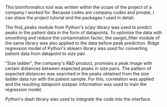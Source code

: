This bioinformatics tool was written within the scope of the project of a company I worked for. Because codes are company codes and private, I can share the project tutorial and the packages I used in detail.

The find_peaks module from Python's scipy library was used to predict peaks in the patient data in the form of datapoints. To optimize the data with smoothing and reduce the contamination factor, the savgol_filter module of the same library was also applied to the data before peak prediction. 
Ridge regression model of Python's sklearn library was used for converting patient data from datapoint to size pair.

"Size ladder", the company's R&D product, promises a peak image with certain distances between expected peaks in size pairs. The pattern of expected distances was searched in the peaks obtained from the size ladder data run with the patient sample. For this, correlation was applied and the resulting datapoint sizepair information was used to train the regression model.

Python's dash library was used to integrate the code into the interface.

<!--
**esrabardakci/esrabardakci** is a ✨ _special_ ✨ repository because its `README.md` (this file) appears on your GitHub profile.

Here are some ideas to get you started:

- 🔭 I’m currently working on ...
- 🌱 I’m currently learning ...
- 👯 I’m looking to collaborate on ...
- 🤔 I’m looking for help with ...
- 💬 Ask me about ...
- 📫 How to reach me: ...
- 😄 Pronouns: ...
- ⚡ Fun fact: ...
-->
